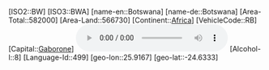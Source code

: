 ﻿---
location: [-24.6333,25.9167]
type: Country
tags:
- geo/Country

SpocWebEntityId: 26857
isDeleted: false
confidential: public

---
[ISO2::BW]
[ISO3::BWA]
[name-en::Botswana]
[name-de::Botswana]
[Area-Total::582000]
[Area-Land::566730]
[Continent::[Africa](geo/Continent/Africa.md)]
[VehicleCode::RB]
[Capital::[Gaborone](geo/Continent/Africa/Botswana/Gaborone.md)]
![Anthem-Botswana](xLarge/National-Anthem/Anthem-Botswana.mp3)
[Alcohol-l::8]
[Language-Id::499]
[geo-lon::25.9167]
[geo-lat::-24.6333]

